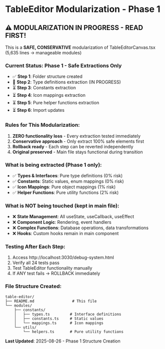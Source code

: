 # TableEditor Modularization - Phase 1

## ⚠️ MODULARIZATION IN PROGRESS - READ FIRST!

This is a **SAFE, CONSERVATIVE** modularization of TableEditorCanvas.tsx (5,635 lines → manageable modules)

### Current Status: Phase 1 - Safe Extractions Only
- ✅ **Step 1**: Folder structure created
- 🚧 **Step 2**: Type definitions extraction (IN PROGRESS)
- ⏳ **Step 3**: Constants extraction
- ⏳ **Step 4**: Icon mappings extraction  
- ⏳ **Step 5**: Pure helper functions extraction
- ⏳ **Step 6**: Import updates

### Rules for This Modularization:
1. **ZERO functionality loss** - Every extraction tested immediately
2. **Conservative approach** - Only extract 100% safe elements first
3. **Rollback ready** - Each step can be reverted independently
4. **Original preserved** - Main file stays functional during transition

### What is being extracted (Phase 1 only):
- ✅ **Types & Interfaces**: Pure type definitions (0% risk)
- ✅ **Constants**: Static values, enum mappings (0% risk) 
- ✅ **Icon Mappings**: Pure object mappings (1% risk)
- ✅ **Helper Functions**: Pure utility functions (2% risk)

### What is NOT being touched (kept in main file):
- ❌ **State Management**: All useState, useCallback, useEffect
- ❌ **Component Logic**: Rendering, event handlers
- ❌ **Complex Functions**: Database operations, data transformations
- ❌ **Hooks**: Custom hooks remain in main component

### Testing After Each Step:
1. Access http://localhost:3030/debug-system.html
2. Verify all 24 tests pass
3. Test TableEditor functionality manually
4. If ANY test fails → ROLLBACK immediately

### File Structure Created:
```
table-editor/
├── README.md                 # This file
└── modules/
    ├── constants/
    │   ├── types.ts         # Interface definitions
    │   ├── constants.ts     # Static values
    │   └── mappings.ts      # Icon mappings
    └── utils/
        └── helpers.ts       # Pure utility functions
```

**Last Updated**: 2025-08-26 - Phase 1 Structure Creation